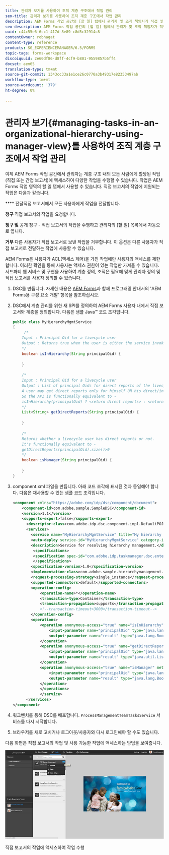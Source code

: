 ```yaml
---
title: 관리자 보기를 사용하여 조직 계층 구조에서 작업 관리
seo-title: 관리자 보기를 사용하여 조직 계층 구조에서 작업 관리
description: AEM Forms 작업 공간의 [할 일] 탭에서 관리자 및 조직 책임자가 직접 및 간접 보고서의 작업에 액세스하고 작업할 수 있는 방법입니다.
seo-description: AEM Forms 작업 공간의 [할 일] 탭에서 관리자 및 조직 책임자가 직접 및 간접 보고서의 작업에 액세스하고 작업할 수 있는 방법입니다.
uuid: c44c55e6-6cc1-417d-8e89-c8d5c32914c8
contentOwner: robhagat
content-type: reference
products: SG_EXPERIENCEMANAGER/6.5/FORMS
topic-tags: forms-workspace
discoiquuid: 2e60df86-d8ff-4cf9-b801-9559857b5ff4
docset: aem65
translation-type: tm+mt
source-git-commit: 1343cc33a1e1ce26c0770a3b49317e82353497ab
workflow-type: tm+mt
source-wordcount: '379'
ht-degree: 0%

---
```



# 관리자 보기{#managing-tasks-in-an-organizational-hierarchy-using-manager-view}를 사용하여 조직 계층 구조에서 작업 관리

이제 AEM Forms 작업 공간에서 관리자는 계층 구조 내의 모든 사람에게 할당된 작업(직접 또는 간접 보고서)에 액세스하여 다양한 작업을 수행할 수 있습니다. 작업은 AEM Forms 작업 영역의 할 일 탭에서 사용할 수 있습니다. 직접 보고서의 작업에 지원되는 작업은 다음과 같습니다.

**** 전달직접 보고서에서 모든 사용자에게 작업을 전달합니다.

**청구** 직접 보고서의 작업을 요청합니다.

**청구 및** 공개 청구 - 직접 보고서의 작업을 수행하고 관리자의 [할 일] 목록에서 자동으로 엽니다.

**거부** 다른 사용자가 직접 보고서로 보낸 작업을 거부합니다. 이 옵션은 다른 사용자가 직접 보고서로 전달하는 작업에 사용할 수 있습니다.

AEM Forms은 사용자가 ACL(액세스 제어)을 가진 작업에만 사용자의 액세스를 제한합니다. 이러한 확인을 통해 사용자는 액세스 권한이 있는 작업만 가져올 수 있습니다. 서드파티 웹 서비스 및 구현을 사용하여 계층 정의, 조직은 필요에 맞게 관리자 정의 및 직접 보고서를 사용자 정의할 수 있습니다.

1. DSC를 만듭니다. 자세한 내용은 [AEM Forms](https://www.adobe.com/go/learn_aemforms_programming_63)과 함께 프로그래밍 안내서의 &#39;AEM Forms용 구성 요소 개발&#39; 항목을 참조하십시오.
1. DSC에서 계층 관리를 위한 새 SPI를 정의하여 AEM Forms 사용자 내에서 직접 보고서와 계층을 정의합니다. 다음은 샘플 Java™ 코드 조각입니다.

   ```java
   public class MyHierarchyMgmtService
   {
        /*
       Input : Principal Oid for a livecycle user
       Output : Returns true when the user is either the service invoker OR his direct/indirect report.
       */
       boolean isInHierarchy(String principalOid) {
   
       }
   
       /*
       Input : Principal Oid for a livecycle user
       Output : List of principal Oids for direct reports of the livecycle user
       A user may get direct reports only for himself OR his direct/indirect reports.
       So the API is functionally equivalent to -
       isInHierarchy(principalOid) ? <return direct reports> : <return empty list>
       */
       List<String> getDirectReports(String principalOid) {
   
       }
   
       /*
       Returns whether a livecycle user has direct reports or not.
       It's functionally equivalent to -
       getDirectReports(principalOid).size()>0
       */
       boolean isManager(String principalOid) {
   
       }
   }
   ```

1. component.xml 파일을 만듭니다. 아래 코드 조각에 표시된 것과 동일해야 합니다. 다음은 재사용할 수 있는 샘플 코드 조각입니다.

   ```xml
   <component xmlns="https://adobe.com/idp/dsc/component/document">
       <component-id>com.adobe.sample.SampleDSC</component-id>
       <version>1.1</version>
       <supports-export>false</supports-export>
         <descriptor-class>com.adobe.idp.dsc.component.impl.DefaultPOJODescriptorImpl</descriptor-class>
         <services>
           <service name="MyHierarchyMgmtService" title="My hierarchy management service" orchestrateable="false">
           <auto-deploy service-id="MyHierarchyMgmtService" category-id="Sample DSC" major-version="1" minor-version="0" />
           <description>Service for resolving hierarchy management.</description>
            <specifications>
            <specification spec-id="com.adobe.idp.taskmanager.dsc.enterprise.HierarchyManagementProvider"/>
            </specifications>
           <specification-version>1.0</specification-version>
           <implementation-class>com.adobe.sample.hierarchymanagement.MyHierarchyMgmtService</implementation-class>
           <request-processing-strategy>single_instance</request-processing-strategy>
           <supported-connectors>default</supported-connectors>
           <operation-config>
               <operation-name>*</operation-name>
               <transaction-type>Container</transaction-type>
               <transaction-propagation>supports</transaction-propagation>
               <!--transaction-timeout>3000</transaction-timeout-->
           </operation-config>
           <operations>
               <operation anonymous-access="true" name="isInHierarchy" method="isInHierarchy">
                   <input-parameter name="principalOid" type="java.lang.String" />
                   <output-parameter name="result" type="java.lang.Boolean"/>
               </operation>
               <operation anonymous-access="true" name="getDirectReports" method="getDirectReports">
                   <input-parameter name="principalOid" type="java.lang.String" />
                   <output-parameter name="result" type="java.util.List"/>
               </operation>
               <operation anonymous-access="true" name="isManager" method="isManager">
                   <input-parameter name="principalOid" type="java.lang.String" />
                   <output-parameter name="result" type="java.lang.Boolean"/>
               </operation>
               </operations>
               </service>
         </services>
   </component>
   ```

1. 워크벤치를 통해 DSC를 배포합니다. `ProcessManagementTeamTasksService` 서비스를 다시 시작합니다.
1. 브라우저를 새로 고치거나 로그아웃/사용자와 다시 로그인해야 할 수도 있습니다.

다음 화면은 직접 보고서의 작업 및 사용 가능한 작업에 액세스하는 방법을 보여줍니다.

![cu_manager_view](assets/cu_manager_view.png)

직접 보고서의 작업에 액세스하여 작업 수행
